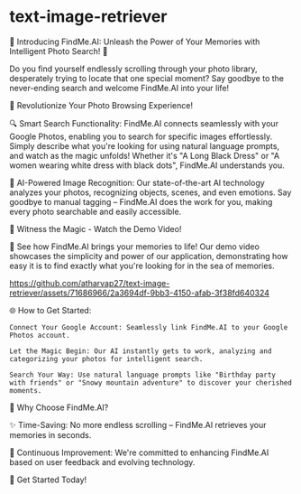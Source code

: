 # text-image-retriever
🌟 Introducing FindMe.AI: Unleash the Power of Your Memories with Intelligent Photo Search! 🌟

Do you find yourself endlessly scrolling through your photo library, desperately trying to locate that one special moment? Say goodbye to the never-ending search and welcome FindMe.AI into your life!

📸 Revolutionize Your Photo Browsing Experience!

🔍 Smart Search Functionality: FindMe.AI connects seamlessly with your Google Photos, enabling you to search for specific images effortlessly. Simply describe what you're looking for using natural language prompts, and watch as the magic unfolds! Whether it's "A Long Black Dress" or "A women wearing white dress with black dots", FindMe.AI understands you.

🚀 AI-Powered Image Recognition: Our state-of-the-art AI technology analyzes your photos, recognizing objects, scenes, and even emotions. Say goodbye to manual tagging – FindMe.AI does the work for you, making every photo searchable and easily accessible.

🎥 Witness the Magic - Watch the Demo Video!

🌈 See how FindMe.AI brings your memories to life! Our demo video showcases the simplicity and power of our application, demonstrating how easy it is to find exactly what you're looking for in the sea of memories.

https://github.com/atharvap27/text-image-retriever/assets/71686966/2a3694df-9bb3-4150-afab-3f38fd640324

🌐 How to Get Started:

    Connect Your Google Account: Seamlessly link FindMe.AI to your Google Photos account.

    Let the Magic Begin: Our AI instantly gets to work, analyzing and categorizing your photos for intelligent search.

    Search Your Way: Use natural language prompts like "Birthday party with friends" or "Snowy mountain adventure" to discover your cherished moments.

🌟 Why Choose FindMe.AI?

✨ Time-Saving: No more endless scrolling – FindMe.AI retrieves your memories in seconds.

🔄 Continuous Improvement: We're committed to enhancing FindMe.AI based on user feedback and evolving technology.

🚀 Get Started Today!




